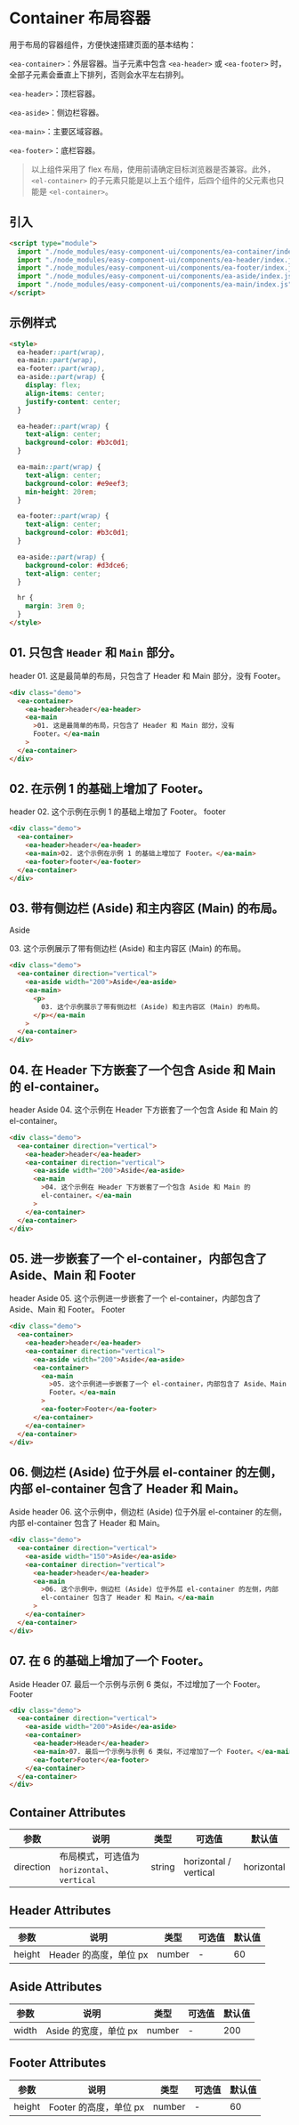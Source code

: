 <script setup>
import { onMounted } from 'vue'

onMounted(() => {
    import('./index.scss')

    import('../components/ea-container/index.js')
    import('../components/ea-header/index.js')
    import('../components/ea-footer/index.js')
    import('../components/ea-aside/index.js')
    import('../components/ea-main/index.js')
})
</script>

<style>
ea-header::part(wrap),
ea-main::part(wrap),
ea-footer::part(wrap),
ea-aside::part(wrap) {
    display: flex;
    align-items: center;
    justify-content: center;
}

ea-header::part(wrap) {
    text-align: center;
    background-color: #b3c0d1;
}

ea-main::part(wrap) {
    text-align: center;
    background-color: #e9eef3;
    min-height: 20rem;
}

ea-footer::part(wrap) {
    text-align: center;
    background-color: #b3c0d1;
}

ea-aside::part(wrap) {
    background-color: #d3dce6;
    text-align: center;
}

hr {
    margin: 3rem 0;
}
</style>

# Container 布局容器

用于布局的容器组件，方便快速搭建页面的基本结构：

`<ea-container>`：外层容器。当子元素中包含 `<ea-header>` 或 `<ea-footer>` 时，全部子元素会垂直上下排列，否则会水平左右排列。

`<ea-header>`：顶栏容器。

`<ea-aside>`：侧边栏容器。

`<ea-main>`：主要区域容器。

`<ea-footer>`：底栏容器。

> 以上组件采用了 flex 布局，使用前请确定目标浏览器是否兼容。此外，`<el-container>` 的子元素只能是以上五个组件，后四个组件的父元素也只能是 `<el-container>`。

## 引入

```html
<script type="module">
  import "./node_modules/easy-component-ui/components/ea-container/index.js";
  import "./node_modules/easy-component-ui/components/ea-header/index.js";
  import "./node_modules/easy-component-ui/components/ea-footer/index.js";
  import "./node_modules/easy-component-ui/components/ea-aside/index.js";
  import "./node_modules/easy-component-ui/components/ea-main/index.js";
</script>
```

## 示例样式

```html
<style>
  ea-header::part(wrap),
  ea-main::part(wrap),
  ea-footer::part(wrap),
  ea-aside::part(wrap) {
    display: flex;
    align-items: center;
    justify-content: center;
  }

  ea-header::part(wrap) {
    text-align: center;
    background-color: #b3c0d1;
  }

  ea-main::part(wrap) {
    text-align: center;
    background-color: #e9eef3;
    min-height: 20rem;
  }

  ea-footer::part(wrap) {
    text-align: center;
    background-color: #b3c0d1;
  }

  ea-aside::part(wrap) {
    background-color: #d3dce6;
    text-align: center;
  }

  hr {
    margin: 3rem 0;
  }
</style>
```

## 01. 只包含 `Header` 和 `Main` 部分。

<div class="demo">
    <ea-container>
        <ea-header>header</ea-header>
        <ea-main>01. 这是最简单的布局，只包含了 Header 和 Main 部分，没有 Footer。</ea-main>
    </ea-container>
</div>

```html
<div class="demo">
  <ea-container>
    <ea-header>header</ea-header>
    <ea-main
      >01. 这是最简单的布局，只包含了 Header 和 Main 部分，没有
      Footer。</ea-main
    >
  </ea-container>
</div>
```

## 02. 在示例 1 的基础上增加了 Footer。

<div class="demo">
    <ea-container>
        <ea-header>header</ea-header>
        <ea-main>02. 这个示例在示例 1 的基础上增加了 Footer。</ea-main>
        <ea-footer>footer</ea-footer>
    </ea-container>
</div>

```html
<div class="demo">
  <ea-container>
    <ea-header>header</ea-header>
    <ea-main>02. 这个示例在示例 1 的基础上增加了 Footer。</ea-main>
    <ea-footer>footer</ea-footer>
  </ea-container>
</div>
```

## 03. 带有侧边栏 (Aside) 和主内容区 (Main) 的布局。

<div class="demo">
    <ea-container direction="vertical">
        <ea-aside width="200">Aside</ea-aside>
        <ea-main> <p>03. 这个示例展示了带有侧边栏 (Aside) 和主内容区 (Main) 的布局。</p></ea-main>
    </ea-container>
</div>

```html
<div class="demo">
  <ea-container direction="vertical">
    <ea-aside width="200">Aside</ea-aside>
    <ea-main>
      <p>
        03. 这个示例展示了带有侧边栏 (Aside) 和主内容区 (Main) 的布局。
      </p></ea-main
    >
  </ea-container>
</div>
```

## 04. 在 Header 下方嵌套了一个包含 Aside 和 Main 的 el-container。

<div class="demo">
    <ea-container direction="vertical">
        <ea-header>header</ea-header>
        <ea-container direction="vertical">
            <ea-aside width="200">Aside</ea-aside>
            <ea-main>04. 这个示例在 Header 下方嵌套了一个包含 Aside 和 Main 的 el-container。</ea-main>
        </ea-container>
    </ea-container>
</div>

```html
<div class="demo">
  <ea-container direction="vertical">
    <ea-header>header</ea-header>
    <ea-container direction="vertical">
      <ea-aside width="200">Aside</ea-aside>
      <ea-main
        >04. 这个示例在 Header 下方嵌套了一个包含 Aside 和 Main 的
        el-container。</ea-main
      >
    </ea-container>
  </ea-container>
</div>
```

## 05. 进一步嵌套了一个 el-container，内部包含了 Aside、Main 和 Footer

<div class="demo">
    <ea-container>
        <ea-header>header</ea-header>
        <ea-container direction="vertical">
            <ea-aside width="200">Aside</ea-aside>
            <ea-container>
                <ea-main>05. 这个示例进一步嵌套了一个 el-container，内部包含了 Aside、Main 和 Footer。</ea-main>
                <ea-footer>Footer</ea-footer>
            </ea-container>
        </ea-container>
    </ea-container>
</div>

```html
<div class="demo">
  <ea-container>
    <ea-header>header</ea-header>
    <ea-container direction="vertical">
      <ea-aside width="200">Aside</ea-aside>
      <ea-container>
        <ea-main
          >05. 这个示例进一步嵌套了一个 el-container，内部包含了 Aside、Main 和
          Footer。</ea-main
        >
        <ea-footer>Footer</ea-footer>
      </ea-container>
    </ea-container>
  </ea-container>
</div>
```

## 06. 侧边栏 (Aside) 位于外层 el-container 的左侧，内部 el-container 包含了 Header 和 Main。

<div class="demo">
    <ea-container direction="vertical">
        <ea-aside width="150">Aside</ea-aside>
        <ea-container direction="vertical">
            <ea-header>header</ea-header>
            <ea-main>06. 这个示例中，侧边栏 (Aside) 位于外层 el-container 的左侧，内部 el-container 包含了 Header 和 Main。</ea-main>
        </ea-container>
    </ea-container>
</div>

```html
<div class="demo">
  <ea-container direction="vertical">
    <ea-aside width="150">Aside</ea-aside>
    <ea-container direction="vertical">
      <ea-header>header</ea-header>
      <ea-main
        >06. 这个示例中，侧边栏 (Aside) 位于外层 el-container 的左侧，内部
        el-container 包含了 Header 和 Main。</ea-main
      >
    </ea-container>
  </ea-container>
</div>
```

## 07. 在 6 的基础上增加了一个 Footer。

<div class="demo">
    <ea-container direction="vertical">
        <ea-aside width="200">Aside</ea-aside>
        <ea-container>
            <ea-header>Header</ea-header>
            <ea-main>07. 最后一个示例与示例 6 类似，不过增加了一个 Footer。</ea-main>
            <ea-footer>Footer</ea-footer>
        </ea-container>
    </ea-container>
</div>

```html
<div class="demo">
  <ea-container direction="vertical">
    <ea-aside width="200">Aside</ea-aside>
    <ea-container>
      <ea-header>Header</ea-header>
      <ea-main>07. 最后一个示例与示例 6 类似，不过增加了一个 Footer。</ea-main>
      <ea-footer>Footer</ea-footer>
    </ea-container>
  </ea-container>
</div>
```

## Container Attributes

| 参数      | 说明                                        | 类型   | 可选值                | 默认值     |
| --------- | ------------------------------------------- | ------ | --------------------- | ---------- |
| direction | 布局模式，可选值为 `horizontal`、`vertical` | string | horizontal / vertical | horizontal |

## Header Attributes

| 参数   | 说明                   | 类型   | 可选值 | 默认值 |
| ------ | ---------------------- | ------ | ------ | ------ |
| height | Header 的高度，单位 px | number | -      | 60     |

## Aside Attributes

| 参数  | 说明                  | 类型   | 可选值 | 默认值 |
| ----- | --------------------- | ------ | ------ | ------ |
| width | Aside 的宽度，单位 px | number | -      | 200    |

## Footer Attributes

| 参数   | 说明                   | 类型   | 可选值 | 默认值 |
| ------ | ---------------------- | ------ | ------ | ------ |
| height | Footer 的高度，单位 px | number | -      | 60     |
